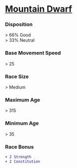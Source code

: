 # **[Mountain Dwarf](https://www.dndbeyond.com/races/dwarf#MountainDwarf)**
### **Disposition**
\> 66% Good<br>
\> 33% Neutral
### **Base Movement Speed**
\> 25
### **Race Size**
\> Medium
### **Maximum Age**
\> 315
### **Minimum Age**
\> 35
### **Race Bonus**
```diff
+ 2 Strength
+ 2 Constitution
```
